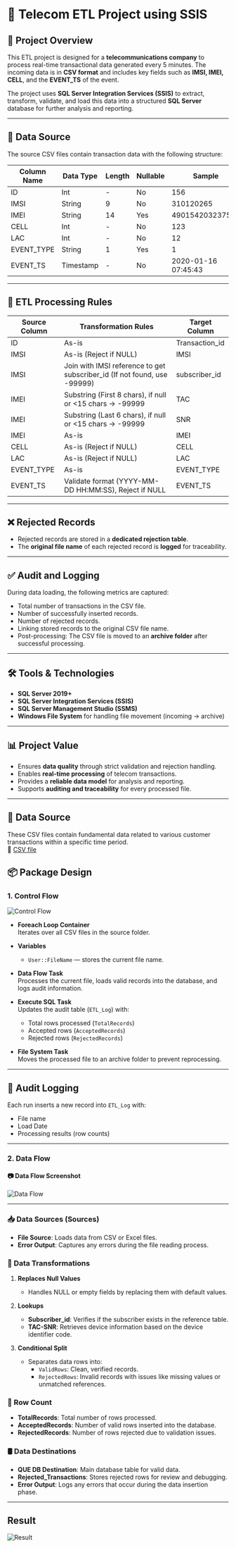# 📶 Telecom ETL Project using SSIS

## 📌 Project Overview
This ETL project is designed for a **telecommunications company** to process real-time transactional data generated every 5 minutes. The incoming data is in **CSV format** and includes key fields such as **IMSI, IMEI, CELL**, and the **EVENT_TS** of the event.

The project uses **SQL Server Integration Services (SSIS)** to extract, transform, validate, and load this data into a structured **SQL Server** database for further analysis and reporting.

---

## 📁 Data Source

The source CSV files contain transaction data with the following structure:

| Column Name | Data Type | Length | Nullable | Sample              |
|-------------|-----------|--------|----------|---------------------|
| ID          | Int       | -      | No       | 156                 |
| IMSI        | String    | 9      | No       | 310120265           |
| IMEI        | String    | 14     | Yes      | 490154203237518     |
| CELL        | Int       | -      | No       | 123                 |
| LAC         | Int       | -      | No       | 12                  |
| EVENT_TYPE  | String    | 1      | Yes      | 1                   |
| EVENT_TS    | Timestamp | -      | No       | 2020-01-16 07:45:43 |

---

## 🔄 ETL Processing Rules

| Source Column | Transformation Rules                                                                 | Target Column   |
|---------------|----------------------------------------------------------------------------------------|-----------------|
| ID            | As-is                                                                                 | Transaction_id  |
| IMSI          | As-is (Reject if NULL)                                                                | IMSI            |
| IMSI          | Join with IMSI reference to get subscriber_id (If not found, use -99999)              | subscriber_id   |
| IMEI          | Substring (First 8 chars), if null or <15 chars → -99999                              | TAC             |
| IMEI          | Substring (Last 6 chars), if null or <15 chars → -99999                               | SNR             |
| IMEI          | As-is                                                                                 | IMEI            |
| CELL          | As-is (Reject if NULL)                                                                | CELL            |
| LAC           | As-is (Reject if NULL)                                                                | LAC             |
| EVENT_TYPE    | As-is                                                                                 | EVENT_TYPE      |
| EVENT_TS      | Validate format (YYYY-MM-DD HH:MM:SS), Reject if NULL                                 | EVENT_TS        |

---

## ❌ Rejected Records

- Rejected records are stored in a **dedicated rejection table**.
- The **original file name** of each rejected record is **logged** for traceability.

---

## ✅ Audit and Logging

During data loading, the following metrics are captured:

- Total number of transactions in the CSV file.
- Number of successfully inserted records.
- Number of rejected records.
- Linking stored records to the original CSV file name.
- Post-processing: The CSV file is moved to an **archive folder** after successful processing.

---

## 🛠️ Tools & Technologies

- **SQL Server 2019+**
- **SQL Server Integration Services (SSIS)**
- **SQL Server Management Studio (SSMS)**
- **Windows File System** for handling file movement (incoming → archive)

---

## 📊 Project Value

- Ensures **data quality** through strict validation and rejection handling.
- Enables **real-time processing** of telecom transactions.
- Provides a **reliable data model** for analysis and reporting.
- Supports **auditing and traceability** for every processed file.

---
## 📁 Data Source

These CSV files contain fundamental data related to various customer transactions within a specific time period.  
🔗 [ CSV file](https://github.com/ManarZeita25/ETL_Telecom/blob/main/source%20files/batch_0)
## 📦 Package Design

### 1. Control Flow
![Control Flow](images/Control%20Flow.png)

- **Foreach Loop Container**  
  Iterates over all CSV files in the source folder.

- **Variables**
  - `User::FileName` — stores the current file name.

- **Data Flow Task**  
  Processes the current file, loads valid records into the database, and logs audit information.

- **Execute SQL Task**  
  Updates the audit table (`ETL_Log`) with:
  - Total rows processed (`TotalRecords`)
  - Accepted rows (`AcceptedRecords`)
  - Rejected rows (`RejectedRecords`)

- **File System Task**  
  Moves the processed file to an archive folder to prevent reprocessing.

---

## 🧾 Audit Logging

Each run inserts a new record into `ETL_Log` with:
- File name
-  Load Date
- Processing results (row counts)

---
### 2. Data Flow

#### 📷 Data Flow Screenshot
![Data Flow](images/Data%20Flow.png)

---
### 📥 Data Sources (Sources)
- **File Source**: Loads data from CSV or Excel files.
- **Error Output**: Captures any errors during the file reading process.

### 🔄 Data Transformations

1. **Replaces Null Values**  
   - Handles NULL or empty fields by replacing them with default values.

2. **Lookups**
   - **Subscriber_id**: Verifies if the subscriber exists in the reference table.
   - **TAC-SNR**: Retrieves device information based on the device identifier code.

3. **Conditional Split**  
   - Separates data rows into:
     - `ValidRows`: Clean, verified records.
     - `RejectedRows`: Invalid records with issues like missing values or unmatched references.

### 🔢 Row Count
- **TotalRecords**: Total number of rows processed.
- **AcceptedRecords**: Number of valid rows inserted into the database.
- **RejectedRecords**: Number of rows rejected due to validation issues.

### 🛢️ Data Destinations
- **QUE DB Destination**: Main database table for valid data.
- **Rejected_Transactions**: Stores rejected rows for review and debugging.
- **Error Output**: Logs any errors that occur during the data insertion phase.

---
##  Result
![Result](images/Result.png)


